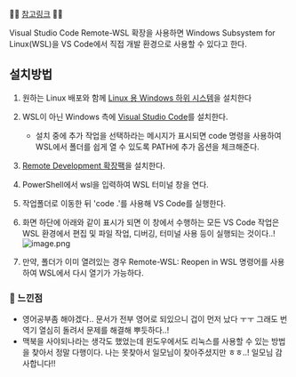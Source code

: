 🧚‍♀️ [참고링크](https://code.visualstudio.com/docs/remote/wsl) 🧚‍♀️ 

Visual Studio Code Remote-WSL 확장을 사용하면 Windows Subsystem for Linux(WSL)을 VS Code에서 직접 개발 환경으로 사용할 수 있다고 한다.

## 설치방법

1. 원하는 Linux 배포와 함께 [Linux 용 Windows 하위 시스템](https://docs.microsoft.com/ko-kr/windows/wsl/install-win10)을 설치한다
2. WSL이 아닌 Windows 측에 [Visual Studio Code](https://code.visualstudio.com/)를 설치한다.
	- 설치 중에 추가 작업을 선택하라는 메시지가 표시되면 code 명령을 사용하여 WSL에서 폴더를 쉽게 열 수 있도록 PATH에 추가 옵션을 체크해준다.
3. [Remote Development 확장팩](https://marketplace.visualstudio.com/items?itemName=ms-vscode-remote.vscode-remote-extensionpack)을 설치한다.
4. PowerShell에서 wsl을 입력하여 WSL 터미널 창을 연다.
5. 작업폴더로 이동한 뒤 'code .'를 사용해 VS Code를 실행한다.
6. 화면 하단에 아래와 같이 표시가 되면 이 창에서 수행하는 모든 VS Code 작업은 WSL 환경에서 편집 및 파일 작업, 디버깅, 터미널 사용 등이 실행되는 것이다..!
![image.png](https://images.velog.io/post-images/yhe228/b2cfa5b0-1765-11ea-a39e-89a6c1ecc28a/image.png)

7. 만약, 폴더가 이미 열려있는 경우 Remote-WSL: Reopen in WSL 명령어를 사용하여 WSL에서 다시 열기가 가능하다.


### 🤔 느낀점

- 영어공부좀 해야겠다.. 문서가 전부 영어로 되있으니 겁이 먼저 났다 ㅜㅜ 그래도 번역기 열심히 돌려서 문제를 해결해 뿌듯하다..!
- 맥북을 사야되나라는 생각도 했었는데 윈도우에서도 리눅스를 사용할 수 있는 방법을 찾아서 정말 다행이다. 나는 못찾아서 일모님이 찾아주셨지만 ㅎㅎ..! 일모님 감사합니다!!
